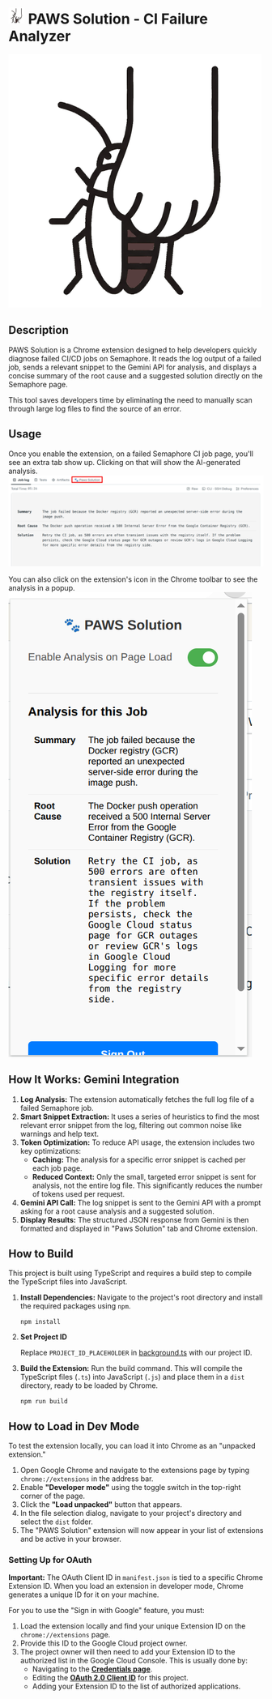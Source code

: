 # ![Paws Solution Icon](/icons/icon32.png) PAWS Solution - CI Failure Analyzer

![Paws Solution](/paws-solution.png)

## Description

PAWS Solution is a Chrome extension designed to help developers quickly diagnose failed CI/CD jobs on Semaphore. It reads the log output of a failed job, sends a relevant snippet to the Gemini API for analysis, and displays a concise summary of the root cause and a suggested solution directly on the Semaphore page.

This tool saves developers time by eliminating the need to manually scan through large log files to find the source of an error.

## Usage

Once you enable the extension, on a failed Semaphore CI job page, you'll see an extra tab show up. Clicking on that will show the AI-generated analysis.
![Tab overview](tab-overview.png)

You can also click on the extension's icon in the Chrome toolbar to see the analysis in a popup.
![Extension overview](extension-overview.png)

## How It Works: Gemini Integration

1.  **Log Analysis:** The extension automatically fetches the full log file of a failed Semaphore job.
2.  **Smart Snippet Extraction:** It uses a series of heuristics to find the most relevant error snippet from the log, filtering out common noise like warnings and help text.
3.  **Token Optimization:** To reduce API usage, the extension includes two key optimizations:
    * **Caching:** The analysis for a specific error snippet is cached per each job page.
    * **Reduced Context:** Only the small, targeted error snippet is sent for analysis, not the entire log file. This significantly reduces the number of tokens used per request.
4.  **Gemini API Call:** The log snippet is sent to the Gemini API with a prompt asking for a root cause analysis and a suggested solution.
5.  **Display Results:** The structured JSON response from Gemini is then formatted and displayed in "Paws Solution" tab and Chrome extension.

## How to Build

This project is built using TypeScript and requires a build step to compile the TypeScript files into JavaScript.

1.  **Install Dependencies:**
    Navigate to the project's root directory and install the required packages using `npm`.

    ```
    npm install
    ```

2.  **Set Project ID**

    Replace `PROJECT_ID_PLACEHOLDER` in [background.ts](src/background.ts) with our project ID.

3.  **Build the Extension:**
    Run the build command. This will compile the TypeScript files (`.ts`) into JavaScript (`.js`) and place them in a `dist` directory, ready to be loaded by Chrome.

    ```
    npm run build
    ```

## How to Load in Dev Mode

To test the extension locally, you can load it into Chrome as an "unpacked extension."

1.  Open Google Chrome and navigate to the extensions page by typing `chrome://extensions` in the address bar.
2.  Enable **"Developer mode"** using the toggle switch in the top-right corner of the page.
3.  Click the **"Load unpacked"** button that appears.
4.  In the file selection dialog, navigate to your project's directory and select the `dist` folder.
5.  The "PAWS Solution" extension will now appear in your list of extensions and be active in your browser.

### Setting Up for OAuth

**Important:** The OAuth Client ID in `manifest.json` is tied to a specific Chrome Extension ID. When you load an extension in developer mode, Chrome generates a unique ID for it on your machine.

For you to use the "Sign in with Google" feature, you must:

1.  Load the extension locally and find your unique Extension ID on the `chrome://extensions` page.
2.  Provide this ID to the Google Cloud project owner.
3.  The project owner will then need to add your Extension ID to the authorized list in the Google Cloud Console. This is usually done by:
    * Navigating to the [**Credentials page**](https://console.cloud.google.com/apis/credentials).
    * Editing the [**OAuth 2.0 Client ID**](https://console.cloud.google.com/apis/credentials) for this project.
    * Adding your Extension ID to the list of authorized applications.
